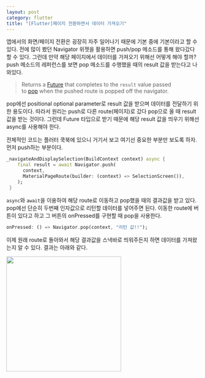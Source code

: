 ```yaml
---
layout: post
category: flutter
title: "[Flutter]페이지 전환하면서 데이터 가져오기"
---
```


앱에서의 화면/페이지 전환은 굉장히 자주 일어나기 때문에 기본 중에 기본이라고 할 수 있다. 전에 많이 봤던 Navigator 위젯을 활용하면 push/pop 메소드를 통해 왔다갔다 할 수 있다. 그런데 만약 해당 페이지에서 데이터를 가져오기 위해선 어떻게 해야 할까? push 메소드의 레퍼런스를 보면 pop 메소드를 수행했을 때의 result 값을 받는다고 나와있다.

> Returns a [Future](https://docs.flutter.io/flutter/dart-async/Future-class.html) that completes to the `result` value passed to [pop](https://docs.flutter.io/flutter/widgets/NavigatorState/pop.html) when the pushed route is popped off the navigator. 

pop에선 positional optional parameter로 result 값을 받으며 데이터를 전달하기 위한 용도이다. 따라서 원리는 push로 다른 route(페이지)로 갔다 pop으로 올 때 result 값을 받는 것이다. 그런데 Future 타입으로 받기 때문에 해당 result 값을 띄우기 위해선 async를 사용해야 한다.

전체적인 코드는 플러터 쿡북에 있으니 거기서 보고 여기선 중요한 부분만 보도록 하자. 먼저 push하는 부분이다.

```dart
_navigateAndDisplaySelection(BuildContext context) async {
    final result = await Navigator.push(
      context,
      MaterialPageRoute(builder: (context) => SelectionScreen()),
    );
 }
```

`async`와 `await`을 이용하여 해당 route로 이동하고 pop했을 때의 결과값을 받고 있다. pop에선 단순히 두번째 인자값으로 리턴할 데이터를 넣어주면 된다. 이동한 route에 버튼이 있다고 하고 그 버튼의 onPressed를 구현할 때 pop을 사용한다.

```dart
onPressed: () => Navigator.pop(context, "리턴 값!!");
```

이제 원래 route로 돌아와서 해당 결과값을 스낵바로 띄워주든지 하면 데이터를 가져왔는지 알 수 있다. 결과는 아래와 같다.

<img src="https://user-images.githubusercontent.com/35518072/42485913-ac20b0bc-8434-11e8-8973-eb744003fef3.gif" width="300px">